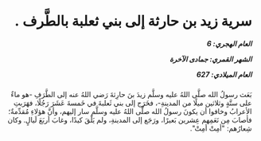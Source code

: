 <h1 dir="rtl">سرية زيد بن حارثة إلى بني ثعلبة بالطَّرف .</h1>

<h5 dir="rtl">العام الهجري:  6

الشهر القمري: جمادى الآخرة

العام الميلادي: 627</h5>

<p dir="rtl">بَعَث رسولُ الله صلَّى اللهُ عليه وسلَّم زيدَ بنَ حارِثةَ رَضي اللهُ عنه إلى الطَّرَفِ -هو ماءٌ على ستَّةٍ وثلاثين ميلًا من المدينةِ-، فخَرَج إلى بني ثَعلبةَ في خَمسةَ عَشَرَ رَجُلًا، فهَرَبتِ الأعرابُ وخافوا أن يكونَ رسولُ الله صلَّى اللهُ عليه وسلَّم سار إليهم، وأنَّ هؤلاءِ مُقدِّمةٌ؛ فأصابَ مِن نَعَمِهم عِشرين بَعيرًا، ورَجَع إلى المدينةِ، ولم يَلْقَ كيدًا، وغابَ أربَعَ لَيالٍ. وكان شِعارُهم: "أمِتْ أمِتْ".</p></br>
